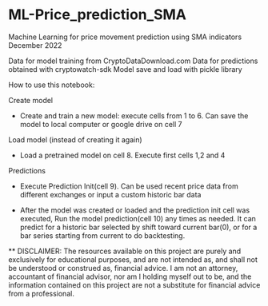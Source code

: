 # ML-Price_prediction_SMA

Machine Learning for price movement prediction using SMA indicators
December 2022

Data for model training from CryptoDataDownload.com
Data for predictions obtained with cryptowatch-sdk
Model save and load with pickle library


How to use this notebook:

Create model

  * Create and train a new model: execute cells from 1 to 6. Can save the model to local computer or google drive on cell 7


Load model (instead of creating it again)

  * Load a pretrained model on cell 8. Execute first cells 1,2 and 4

Predictions

  * Execute Prediction Init(cell 9). Can be used recent price data from different exchanges or input a custom historic bar data

  * After the model was created or loaded and the prediction init cell was executed, Run the model prediction(cell 10) any times as needed. It can predict for a historic bar selected by shift toward current bar(0), or for a bar series starting from current to do backtesting.

** DISCLAIMER: The resources available on this project are purely and exclusively for educational purposes, and are not intended as, and shall not be understood or construed as, financial advice. I am not an attorney, accountant of financial advisor, nor am I holding myself out to be, and the information contained on this project are not a substitute for financial advice from a professional.
